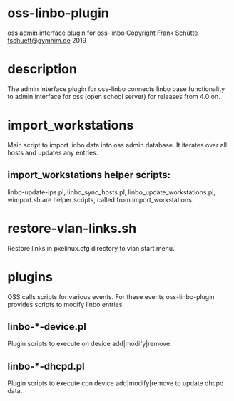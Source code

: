 # oss-linbo-plugin
oss admin interface plugin for oss-linbo
Copyright Frank Schütte <fschuett@gymhim.de> 2019

description
===========
The admin interface plugin for oss-linbo connects linbo base functionality to admin interface for oss (open school server) for releases from 4.0 on.

import_workstations
===================
Main script to import linbo data into oss admin database. It iterates over all hosts and updates any entries.

import_workstations helper scripts:
-----------------------------------
linbo-update-ips.pl, linbo_sync_hosts.pl, linbo_update_workstations.pl, wimport.sh are helper scripts, called from import_workstations.

restore-vlan-links.sh
=====================
Restore links in pxelinux.cfg directory to vlan start menu.


plugins
=======
OSS calls scripts for various events. For these events oss-linbo-plugin provides scripts to modify linbo entries.

linbo-*-device.pl
-----------------
Plugin scripts to execute on device add|modify|remove.

linbo-*-dhcpd.pl
----------------
Plugin scripts to execute con device add|modify|remove to update dhcpd data.

